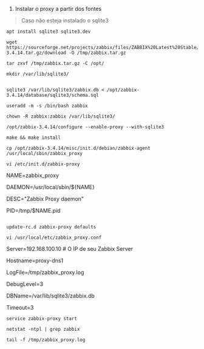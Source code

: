 

1) Instalar o proxy a partir dos fontes

> Caso não esteja instalado o sqlite3
```
apt install sqlite3 sqlite3.dev
```

```
wget https://sourceforge.net/projects/zabbix/files/ZABBIX%20Latest%20Stable/3.4.14/zabbix-3.4.14.tar.gz/download -O /tmp/zabbix.tar.gz

tar zxvf /tmp/zabbix.tar.gz -C /opt/

mkdir /var/lib/sqlite3/


sqlite3 /var/lib/sqlite3/zabbix.db < /opt/zabbix-3.4.14/database/sqlite3/schema.sql

useradd -m -s /bin/bash zabbix

chown -R zabbix:zabbix /var/lib/sqlite3/

/opt/zabbix-3.4.14/configure --enable-proxy --with-sqlite3

make && make install

cp /opt/zabbix-3.4.14/misc/init.d/debian/zabbix-agent /usr/local/sbin/zabbix_proxy

vi /etc/init.d/zabbix-proxy

```

NAME=zabbix_proxy

DAEMON=/usr/local/sbin/${NAME}

DESC="Zabbix Proxy daemon"

PID=/tmp/$NAME.pid

```

update-rc.d zabbix-proxy defaults

vi /usr/local/etc/zabbix_proxy.conf

```

Server=192.168.100.10 # O IP de seu Zabbix Server

Hostname=proxy-dns1

LogFile=/tmp/zabbix_proxy.log

DebugLevel=3

DBName=/var/lib/sqlite3/zabbix.db

Timeout=3

```
service zabbix-proxy start

netstat -ntpl | grep zabbix

tail -f /tmp/zabbix_proxy.log

```
